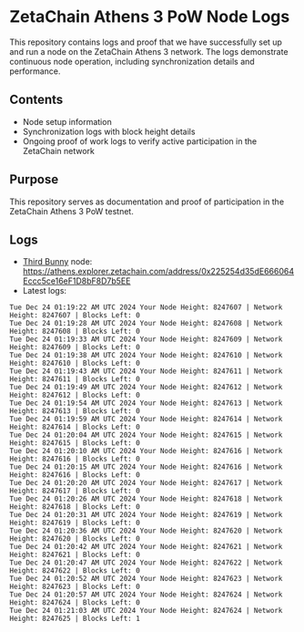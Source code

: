 # ZetaChain Athens 3 PoW Node Logs
This repository contains logs and proof that we have successfully set up and run a node on the ZetaChain Athens 3 network. The logs demonstrate continuous node operation, including synchronization details and performance.

## Contents
- Node setup information
- Synchronization logs with block height details
- Ongoing proof of work logs to verify active participation in the ZetaChain network

## Purpose
This repository serves as documentation and proof of participation in the ZetaChain Athens 3 PoW testnet.

## Logs

- [Third Bunny](https://thirdbunny.xyz/) node: https://athens.explorer.zetachain.com/address/0x225254d35dE666064Eccc5ce16eF1D8bF8D7b5EE
- Latest logs:
```
Tue Dec 24 01:19:22 AM UTC 2024 Your Node Height: 8247607 | Network Height: 8247607 | Blocks Left: 0
Tue Dec 24 01:19:28 AM UTC 2024 Your Node Height: 8247608 | Network Height: 8247608 | Blocks Left: 0
Tue Dec 24 01:19:33 AM UTC 2024 Your Node Height: 8247609 | Network Height: 8247609 | Blocks Left: 0
Tue Dec 24 01:19:38 AM UTC 2024 Your Node Height: 8247610 | Network Height: 8247610 | Blocks Left: 0
Tue Dec 24 01:19:43 AM UTC 2024 Your Node Height: 8247611 | Network Height: 8247611 | Blocks Left: 0
Tue Dec 24 01:19:49 AM UTC 2024 Your Node Height: 8247612 | Network Height: 8247612 | Blocks Left: 0
Tue Dec 24 01:19:54 AM UTC 2024 Your Node Height: 8247613 | Network Height: 8247613 | Blocks Left: 0
Tue Dec 24 01:19:59 AM UTC 2024 Your Node Height: 8247614 | Network Height: 8247614 | Blocks Left: 0
Tue Dec 24 01:20:04 AM UTC 2024 Your Node Height: 8247615 | Network Height: 8247615 | Blocks Left: 0
Tue Dec 24 01:20:10 AM UTC 2024 Your Node Height: 8247616 | Network Height: 8247616 | Blocks Left: 0
Tue Dec 24 01:20:15 AM UTC 2024 Your Node Height: 8247616 | Network Height: 8247616 | Blocks Left: 0
Tue Dec 24 01:20:20 AM UTC 2024 Your Node Height: 8247617 | Network Height: 8247617 | Blocks Left: 0
Tue Dec 24 01:20:26 AM UTC 2024 Your Node Height: 8247618 | Network Height: 8247618 | Blocks Left: 0
Tue Dec 24 01:20:31 AM UTC 2024 Your Node Height: 8247619 | Network Height: 8247619 | Blocks Left: 0
Tue Dec 24 01:20:36 AM UTC 2024 Your Node Height: 8247620 | Network Height: 8247620 | Blocks Left: 0
Tue Dec 24 01:20:42 AM UTC 2024 Your Node Height: 8247621 | Network Height: 8247621 | Blocks Left: 0
Tue Dec 24 01:20:47 AM UTC 2024 Your Node Height: 8247622 | Network Height: 8247622 | Blocks Left: 0
Tue Dec 24 01:20:52 AM UTC 2024 Your Node Height: 8247623 | Network Height: 8247623 | Blocks Left: 0
Tue Dec 24 01:20:57 AM UTC 2024 Your Node Height: 8247624 | Network Height: 8247624 | Blocks Left: 0
Tue Dec 24 01:21:03 AM UTC 2024 Your Node Height: 8247624 | Network Height: 8247625 | Blocks Left: 1
```
